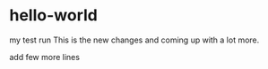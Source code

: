 # hello-world
my test run
This is the new changes and coming up with a lot more.

add few more lines
